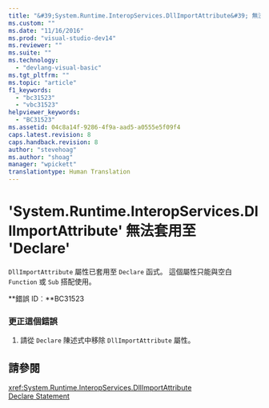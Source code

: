 ```yaml
---
title: "&#39;System.Runtime.InteropServices.DllImportAttribute&#39; 無法套用至 &#39;Declare&#39; | Microsoft Docs"
ms.custom: ""
ms.date: "11/16/2016"
ms.prod: "visual-studio-dev14"
ms.reviewer: ""
ms.suite: ""
ms.technology: 
  - "devlang-visual-basic"
ms.tgt_pltfrm: ""
ms.topic: "article"
f1_keywords: 
  - "bc31523"
  - "vbc31523"
helpviewer_keywords: 
  - "BC31523"
ms.assetid: 04c8a14f-9286-4f9a-aad5-a0555e5f09f4
caps.latest.revision: 8
caps.handback.revision: 8
author: "stevehoag"
ms.author: "shoag"
manager: "wpickett"
translationtype: Human Translation
---
```

# &#39;System.Runtime.InteropServices.DllImportAttribute&#39; 無法套用至 &#39;Declare&#39;
`DllImportAttribute` 屬性已套用至 `Declare` 函式。 這個屬性只能與空白 `Function` 或 `Sub` 搭配使用。  
  
 **錯誤 ID︰**BC31523  
  
### 更正這個錯誤  
  
1.  請從 `Declare` 陳述式中移除 `DllImportAttribute` 屬性。  
  
## 請參閱  
 <xref:System.Runtime.InteropServices.DllImportAttribute>   
 [Declare Statement](../../visual-basic/language-reference/statements/declare-statement.md)